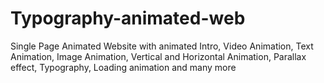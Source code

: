 # Typography-animated-web
Single Page Animated Website with animated Intro, Video Animation, Text Animation, Image Animation, Vertical and Horizontal Animation, Parallax effect, Typography, Loading animation and many more
